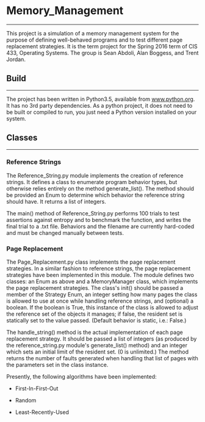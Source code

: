 # Memory_Management
___
This project is a simulation of a memory management system for the purpose of defining well-behaved programs and to test
different page replacement strategies.  It is the term project for the Spring 2016 term of CIS 433, Operating Systems.
The group is Sean Abdoli, Alan Boggess, and Trent Jordan.

## Build
___
The project has been written in Python3.5, available from www.python.org.  It has no 3rd party dependencies.  As a
python project, it does not need to be built or compiled to run, you just need a Python version installed on your
system.

## Classes
___
### Reference Strings
The Reference_String.py module implements the creation of reference strings.  It defines a class to enumerate program
behavior types, but otherwise relies entirely on the method generate_list().  The method should be provided an Enum to
determine which behavior the reference string should have.  It returns a list of integers.

The main() method of Reference_String.py performs 100 trials to test assertions against entropy and to benchmark the
function, and writes the final trial to a .txt file.  Behaviors and the filename are currently hard-coded and must be
changed manually between tests.

### Page Replacement
The Page_Replacement.py class implements the page replacement strategies.  In a similar fashion to reference strings,
the page replacement strategies have been implemented in this module.  The module defines two classes:  an Enum as above
and a MemoryManager class, which implements the page replacement strategies.  The class's init() should be passed a
member of the Strategy Enum, an integer setting how many pages the class is allowed to use at once while handling
reference strings, and (optional) a boolean.  If the boolean is True, this instance of the class is allowed to adjust
the reference set of the objects it manages; if false, the resident set is statically set to the value passed.  (Default
behavior is static, i.e.:  False.)

The handle_string() method is the actual implementation of each page replacement strategy.  It should be passed a list
of integers (as produced by the reference_string.py module's generate_list() method) and an integer which sets an
initial limit of the resident set.  (0 is unlimited.)  The method returns the number of faults generated when handling
that list of pages with the parameters set in the class instance.

Presently, the following algorithms have been implemented:

 * First-In-First-Out

 * Random

 * Least-Recently-Used